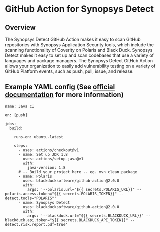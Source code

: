 # GitHub Action for Synopsys Detect

## Overview

The Synopsys Detect GitHub Action makes it easy to scan GitHub repositories with Synopsys Application Security tools, which include the scanning functionality of Coverity on Polaris and Black Duck. Synopsys Detect makes it easy to set up and scan codebases that use a variety of languages and package managers. The Synopsys Detect GitHub Action allows your organization to easily add vulnerability testing on a variety of GitHub Platform events, such as push, pull, issue, and release.

## Example YAML config (See <a href="https://synopsys.atlassian.net/wiki/spaces/PARTNERS/pages/151093290/Synopsys+Detect+GitHub+Action" target="_blank">official documentation</a> for more information)

``` 
name: Java CI

on: [push]

jobs:
  build:

    runs-on: ubuntu-latest
    
    steps:
      - uses: actions/checkout@v1
      - name: Set up JDK 1.8
        uses: actions/setup-java@v1
        with:
          java-version: 1.8
      # -- Build your project here -- eg. mvn clean package
      - name: Polaris
        uses: blackducksoftware/github-action@2.0.0
        with:
          args: '--polaris.url="${{ secrets.POLARIS_URL}}" --polaris.access.token="${{ secrets.POLARIS_TOKEN}}" --detect.tools="POLARIS"'
      - name: Synopsys Detect
        uses: blackducksoftware/github-action@2.0.0
        with:
          args: '--blackduck.url="${{ secrets.BLACKDUCK_URL}}" --blackduck.api.token="${{ secrets.BLACKDUCK_API_TOKEN}}" --detect.risk.report.pdf=true'

```

